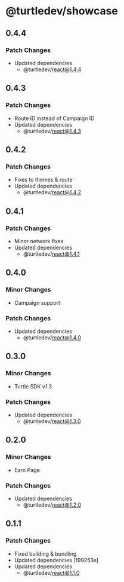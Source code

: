 # @turtledev/showcase

## 0.4.4

### Patch Changes

- Updated dependencies
  - @turtledev/react@1.4.4

## 0.4.3

### Patch Changes

- Route ID instead of Campaign ID
- Updated dependencies
  - @turtledev/react@1.4.3

## 0.4.2

### Patch Changes

- Fixes to themes & route
- Updated dependencies
  - @turtledev/react@1.4.2

## 0.4.1

### Patch Changes

- Minor network fixes
- Updated dependencies
  - @turtledev/react@1.4.1

## 0.4.0

### Minor Changes

- Campaign support

### Patch Changes

- Updated dependencies
  - @turtledev/react@1.4.0

## 0.3.0

### Minor Changes

- Turtle SDK v1.3

### Patch Changes

- Updated dependencies
  - @turtledev/react@1.3.0

## 0.2.0

### Minor Changes

- Earn Page

### Patch Changes

- Updated dependencies
  - @turtledev/react@1.2.0

## 0.1.1

### Patch Changes

- Fixed building & bundling
- Updated dependencies [199253e]
- Updated dependencies
  - @turtledev/react@1.1.0
